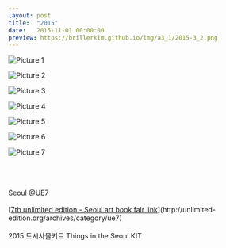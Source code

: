 ```yaml
---
layout: post
title:  "2015"
date:   2015-11-01 00:00:00
preview: https://brillerkim.github.io/img/a3_1/2015-3_2.png
---
```


![Picture 1](https://brillerkim.github.io/img/a3_1/2015-3_2.png)

![Picture 2](https://brillerkim.github.io/img/a3_1/2015-3_3.png)

![Picture 3](https://brillerkim.github.io/img/a3_1/2015-3_4.png)

![Picture 4](https://brillerkim.github.io/img/a3_1/2015-3_5.png)

![Picture 5](https://brillerkim.github.io/img/a3_1/2015-3_6.png)

![Picture 6](https://brillerkim.github.io/img/a3_1/2015-3_7.png)

![Picture 7](https://brillerkim.github.io/img/a3_1/2015-3_8.png)

<br>
<br>
<br>
Seoul @UE7<br>
<br>
[<U>7th unlimited edition - Seoul art book fair link</U>](http://unlimited-edition.org/archives/category/ue7)
<br>
<br>
2015 도시사물키트 Things in the Seoul KIT 
<br>
<br>
<br>
